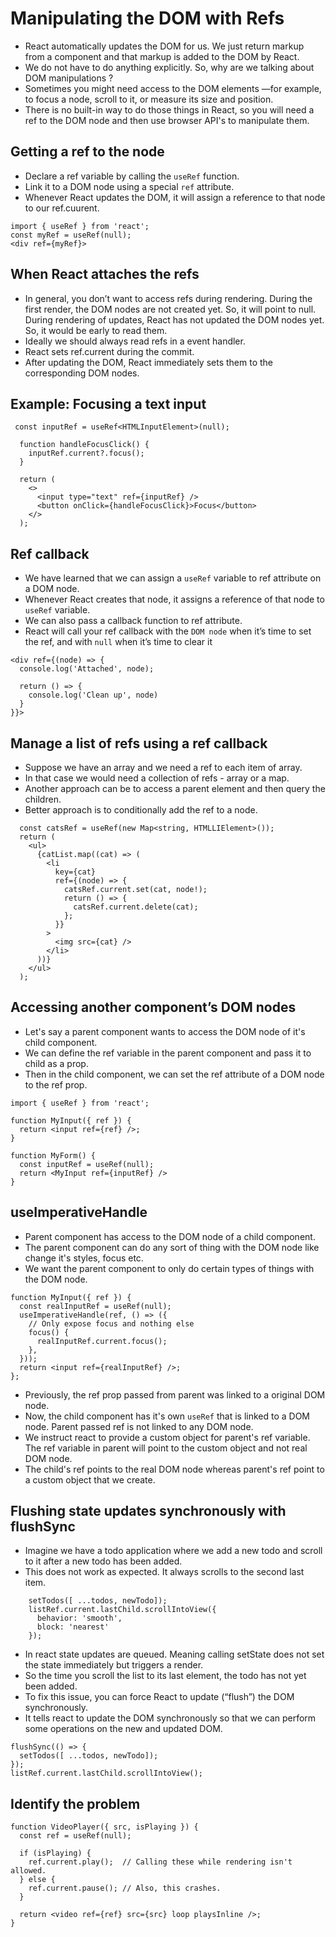 # Manipulating the DOM with Refs

- React automatically updates the DOM for us. We just return markup from a component and that markup is added to the DOM by React.
- We do not have to do anything explicitly. So, why are we talking about DOM manipulations ?
- Sometimes you might need access to the DOM elements —for example, to focus a node, scroll to it, or measure its size and position. 
- There is no built-in way to do those things in React, so you will need a ref to the DOM node and then use browser API's to manipulate them.


## Getting a ref to the node 

- Declare a ref variable by calling the `useRef` function.
- Link it to a DOM node using a special `ref` attribute.
- Whenever React updates the DOM, it will assign a reference to that node to our ref.cuurent.


```tsx
import { useRef } from 'react';
const myRef = useRef(null);
<div ref={myRef}>
```

## When React attaches the refs 

- In general, you don’t want to access refs during rendering. During the first render, the DOM nodes are not created yet. So, it will point to null. During rendering of updates, React has not updated the DOM nodes yet. So, it would be early to read them.
- Ideally we should always read refs in a event handler.
- React sets ref.current during the commit.
- After updating the DOM, React immediately sets them to the corresponding DOM nodes.

## Example: Focusing a text input

```tsx
 const inputRef = useRef<HTMLInputElement>(null);

  function handleFocusClick() {
    inputRef.current?.focus();
  }

  return (
    <>
      <input type="text" ref={inputRef} />
      <button onClick={handleFocusClick}>Focus</button>
    </>
  );
```

## Ref callback

- We have learned that we can assign a `useRef` variable to ref attribute on a DOM node.
- Whenever React creates that node, it assigns a reference of that node to `useRef` variable.
- We can also pass a callback function to ref attribute.
- React will call your ref callback with the `DOM node` when it’s time to set the ref, and with `null` when it’s time to clear it

```tsx
<div ref={(node) => {
  console.log('Attached', node);

  return () => {
    console.log('Clean up', node)
  }
}}>
```

## Manage a list of refs using a ref callback 

- Suppose we have an array and we need a ref to each item of array.
- In that case we would need a collection of refs - array or a map.
- Another approach can be to access a parent element and then query the children.
- Better approach is to conditionally add the ref to a node.

```tsx
  const catsRef = useRef(new Map<string, HTMLLIElement>());
  return (
    <ul>
      {catList.map((cat) => (
        <li
          key={cat}
          ref={(node) => {
            catsRef.current.set(cat, node!);
            return () => {
              catsRef.current.delete(cat);
            };
          }}
        >
          <img src={cat} />
        </li>
      ))}
    </ul>
  );
```

## Accessing another component’s DOM nodes 

- Let's say a parent component wants to access the DOM node of it's child component.
- We can define the ref variable in the parent component and pass it to child as a prop.
- Then in the child component, we can set the ref attribute of a DOM node to the ref prop.

```tsx
import { useRef } from 'react';

function MyInput({ ref }) {
  return <input ref={ref} />;
}

function MyForm() {
  const inputRef = useRef(null);
  return <MyInput ref={inputRef} />
}
```

## useImperativeHandle

- Parent component has access to the DOM node of a child component.
- The parent component can do any sort of thing with the DOM node like change it's styles, focus etc.
- We want the parent component to only do certain types of things with the DOM node.


```tsx
function MyInput({ ref }) {
  const realInputRef = useRef(null);
  useImperativeHandle(ref, () => ({
    // Only expose focus and nothing else
    focus() {
      realInputRef.current.focus();
    },
  }));
  return <input ref={realInputRef} />;
};
```

- Previously, the ref prop passed from parent was linked to a original DOM node.
- Now, the child component has it's own `useRef` that is linked to a DOM node. Parent passed ref is not linked to any DOM node.
- We instruct react to provide a custom object for parent's ref variable. The ref variable in parent will point to the custom object and not real DOM node.
- The child's ref points to the real DOM node whereas parent's ref point to a custom object that we create.


## Flushing state updates synchronously with flushSync 

- Imagine we have a todo application where we add a new todo and scroll to it after a new todo has been added.
- This does not work as expected. It always scrolls to the second last item.

```tsx
    setTodos([ ...todos, newTodo]);
    listRef.current.lastChild.scrollIntoView({
      behavior: 'smooth',
      block: 'nearest'
    });
```


- In react state updates are queued. Meaning calling setState does not set the state immediately but triggers a render.
- So the time you scroll the list to its last element, the todo has not yet been added.
- To fix this issue, you can force React to update (“flush”) the DOM synchronously.
- It tells react to update the DOM synchronously so that we can perform some operations on the new and updated DOM.

```tsx
flushSync(() => {
  setTodos([ ...todos, newTodo]);
});
listRef.current.lastChild.scrollIntoView();
```

## Identify the problem

```tsx
function VideoPlayer({ src, isPlaying }) {
  const ref = useRef(null);

  if (isPlaying) {
    ref.current.play();  // Calling these while rendering isn't allowed.
  } else {
    ref.current.pause(); // Also, this crashes.
  }

  return <video ref={ref} src={src} loop playsInline />;
}
```
